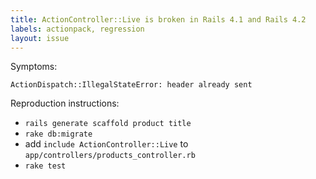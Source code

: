 ```yaml
---
title: ActionController::Live is broken in Rails 4.1 and Rails 4.2
labels: actionpack, regression
layout: issue
---
```


Symptoms:

```
ActionDispatch::IllegalStateError: header already sent
```

Reproduction instructions:
- `rails generate scaffold product title`
- `rake db:migrate`
- add `include ActionController::Live` to `app/controllers/products_controller.rb`
- `rake test`

